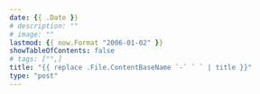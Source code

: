```yaml
---
date: {{ .Date }}
# description: ""
# image: ""
lastmod: {{ now.Format "2006-01-02" }}
showTableOfContents: false
# tags: ["",]
title: "{{ replace .File.ContentBaseName `-` ` ` | title }}"
type: "post"
---
```

